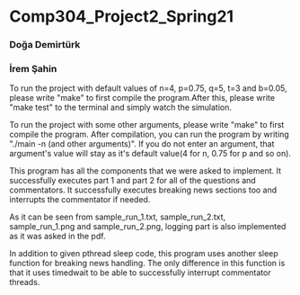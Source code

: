 # Comp304_Project2_Spring21
### Doğa Demirtürk
### İrem Şahin

To run the project with default values of n=4, p=0.75, q=5, t=3 and b=0.05, please write "make" to first compile the program.After this, please write "make test" to the terminal and simply watch the simulation. 

To run the project with some other arguments, please write "make" to first compile the program. After compilation, you can run the program by writing "./main -n (and other arguments)". If you do not enter an argument, that argument's value will stay as it's default value(4 for n, 0.75 for p and so on).

This program has all the components that we were asked to implement. It successfully executes part 1 and part 2 for all of the questions and commentators. It successfully executes breaking news sections too and interrupts the commentator if needed.

As it can be seen from sample_run_1.txt, sample_run_2.txt, sample_run_1.png and sample_run_2.png, logging part is also implemented as it was asked in the pdf.

In addition to given pthread sleep code, this program uses another sleep function for breaking news handling. The only difference in this function is that it uses timedwait to be able to successfully interrupt commentator threads.
